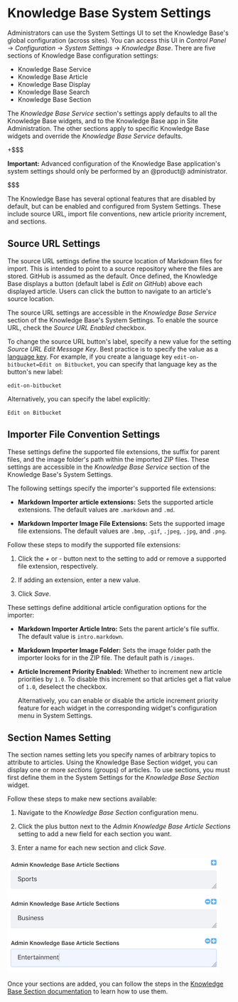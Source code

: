# Knowledge Base System Settings

Administrators can use the System Settings UI to set the Knowledge Base's global 
configuration (across sites). You can access this UI in *Control Panel* &rarr; 
*Configuration* &rarr; *System Settings* &rarr; *Knowledge Base*. There are five 
sections of Knowledge Base configuration settings: 

-   Knowledge Base Service
-   Knowledge Base Article
-   Knowledge Base Display
-   Knowledge Base Search
-   Knowledge Base Section

The *Knowledge Base Service* section's settings apply defaults to all the 
Knowledge Base widgets, and to the Knowledge Base app in Site Administration. 
The other sections apply to specific Knowledge Base widgets and override the 
*Knowledge Base Service* defaults. 

+$$$

**Important:** Advanced configuration of the Knowledge Base application's system
settings should only be performed by an @product@ administrator. 

$$$

The Knowledge Base has several optional features that are disabled by default,
but can be enabled and configured from System Settings. These include source
URL, import file conventions, new article priority increment, and sections. 

## Source URL Settings

The source URL settings define the source location of Markdown files for import. 
This is intended to point to a source repository where the files are stored. 
GitHub is assumed as the default. Once defined, the Knowledge Base displays a 
button (default label is *Edit on GitHub*) above each displayed article. Users 
can click the button to navigate to an article's source location.

The source URL settings are accessible in the *Knowledge Base Service* section 
of the Knowledge Base's System Settings. To enable the source URL, check the 
*Source URL Enabled* checkbox. 

To change the source URL button's label, specify a new value for the setting 
*Source URL Edit Message Key*. Best practice is to specify the value as a 
[language key](/develop/tutorials/-/knowledge_base/7-1/overriding-language-keys). 
For example, if you create a language key `edit-on-bitbucket=Edit on Bitbucket`, 
you can specify that language key as the button's new label: 

    edit-on-bitbucket

Alternatively, you can specify the label explicitly: 

    Edit on Bitbucket

## Importer File Convention Settings

These settings define the supported file extensions, the suffix for parent
files, and the image folder's path within the imported ZIP files. These settings 
are accessible in the *Knowledge Base Service* section of the Knowledge Base's 
System Settings. 

The following settings specify the importer's supported file extensions: 

-   **Markdown Importer article extensions:** Sets the supported article 
    extensions. The default values are `.markdown` and `.md`. 

-   **Markdown Importer Image File Extensions:** Sets the supported image file 
    extensions. The default values are `.bmp`, `.gif`, `.jpeg`, `.jpg`, and 
    `.png`. 

Follow these steps to modify the supported file extensions: 

1.  Click the *+* or *-* button next to the setting to add or remove a supported 
    file extension, respectively. 
 
2.  If adding an extension, enter a new value. 

3.  Click *Save*.

These settings define additional article configuration options for the importer: 
 
-   **Markdown Importer Article Intro:** Sets the parent article's file suffix. 
    The default value is `intro.markdown`. 

-   **Markdown Importer Image Folder:** Sets the image folder path the importer 
    looks for in the ZIP file. The default path is `/images`. 

-   **Article Increment Priority Enabled:** Whether to increment new article 
    priorities by `1.0`. To disable this increment so that articles get a flat 
    value of `1.0`, deselect the checkbox. 

    Alternatively, you can enable or disable the article increment priority 
    feature for each widget in the corresponding widget's configuration menu in 
    System Settings. 

## Section Names Setting

The section names setting lets you specify names of arbitrary topics to 
attribute to articles. Using the Knowledge Base Section widget, you can display 
one or more *sections* (groups) of articles. To use sections, you must first 
define them in the System Settings for the *Knowledge Base Section* widget. 

Follow these steps to make new sections available: 

1.  Navigate to the *Knowledge Base Section* configuration menu. 

2.  Click the plus button next to the *Admin Knowledge Base Article Sections* 
    setting to add a new field for each section you want. 
 
3.  Enter a name for each new section and click *Save*. 

![Figure 1: Create the sections you want to use with the Knowledge Base Section widget.](../../../../images/kb-section-setting.png)

Once your sections are added, you can follow the steps in the 
[Knowledge Base Section documentation](liferay.com) 
to learn how to use them.

<!-- 
For a full list of the available System Settings for Knowledge Base see 
[Knowledge Base Configuration](/discover/reference/-/knowledge_base/7-0/knowledge-base-configuration).
-->
